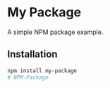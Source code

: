 # My Package

A simple NPM package example.

## Installation

```bash
npm install my-package
# NPM-Package
